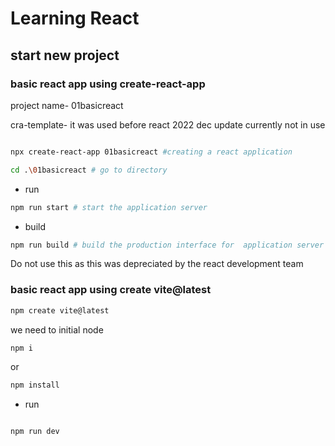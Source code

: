 # Learning React

## start new project

### basic react app using create-react-app

project name- 01basicreact

cra-template- it was used before react 2022 dec update currently not in use

```bash

npx create-react-app 01basicreact #creating a react application

```
``` bash
cd .\01basicreact # go to directory
```
- run
``` bash
npm run start # start the application server
``` 
- build
``` bash
npm run build # build the production interface for  application server
```
Do not use this as this was depreciated by the react development team


### basic react app using create vite@latest
``` bash
npm create vite@latest 
```
we need to initial node 
``` bash
npm i 
``` 
or 
``` bash 
npm install
```
- run 

```bash

npm run dev
```

